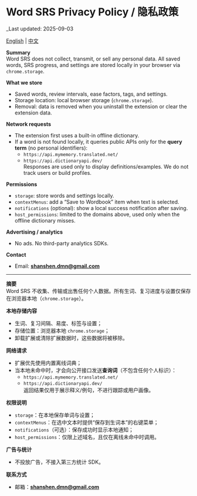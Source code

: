 # Word SRS Privacy Policy / 隐私政策
_Last updated: 2025-09-03

[English](#en) | [中文](#zh)
<a id="en"></a>

**Summary**  
Word SRS does not collect, transmit, or sell any personal data. All saved words, SRS progress, and settings are stored locally in your browser via `chrome.storage`.

**What we store**  
- Saved words, review intervals, ease factors, tags, and settings.  
- Storage location: local browser storage (`chrome.storage`).  
- Removal: data is removed when you uninstall the extension or clear the extension data.

**Network requests**  
- The extension first uses a built-in offline dictionary.  
- If a word is not found locally, it queries public APIs only for the **query term** (no personal identifiers):  
  - `https://api.mymemory.translated.net/`  
  - `https://api.dictionaryapi.dev/`  
  Responses are used only to display definitions/examples. We do not track users or build profiles.

**Permissions**  
- `storage`: store words and settings locally.  
- `contextMenus`: add a “Save to Wordbook” item when text is selected.  
- `notifications` (optional): show a local success notification after saving.  
- `host_permissions`: limited to the domains above, used only when the offline dictionary misses.

**Advertising / analytics**  
- No ads. No third-party analytics SDKs.

**Contact**  
- Email: **shanshen.dmn@gmail.com**

---

<a id="zh"></a>

**摘要**  
Word SRS 不收集、传输或出售任何个人数据。所有生词、复习进度与设置仅保存在浏览器本地（`chrome.storage`）。

**本地存储内容**  
- 生词、复习间隔、易度、标签与设置；  
- 存储位置：浏览器本地 `chrome.storage`；  
- 卸载扩展或清除扩展数据时，这些数据将被移除。

**网络请求**  
- 扩展优先使用内置离线词典；  
- 当本地未命中时，才会向公开接口发送**查询词**（不包含任何个人标识）：  
  - `https://api.mymemory.translated.net/`  
  - `https://api.dictionaryapi.dev/`  
  返回结果仅用于展示释义/例句，不进行跟踪或用户画像。

**权限说明**  
- `storage`：在本地保存单词与设置；  
- `contextMenus`：在选中文本时提供“保存到生词本”的右键菜单；  
- `notifications`（可选）：保存成功时显示本地通知；  
- `host_permissions`：仅限上述域名，且仅在离线未命中时调用。

**广告与统计**  
- 不投放广告，不接入第三方统计 SDK。

**联系方式**  
- 邮箱：**shanshen.dmn@gmail.com**

